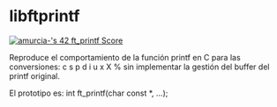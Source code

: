 # libftprintf

<a href="https://github.com/JaeSeoKim/badge42"><img src="https://badge42.vercel.app/api/v2/cl56x7ufz003509jr5i8cj5cl/project/2604886" alt="amurcia-'s 42 ft_printf Score" /></a>

Reproduce el comportamiento de la función printf en C para las conversiones: c s p d i u x X % sin implementar la gestión del buffer del printf original.

El prototipo es:  int ft_printf(char const *, ...);
